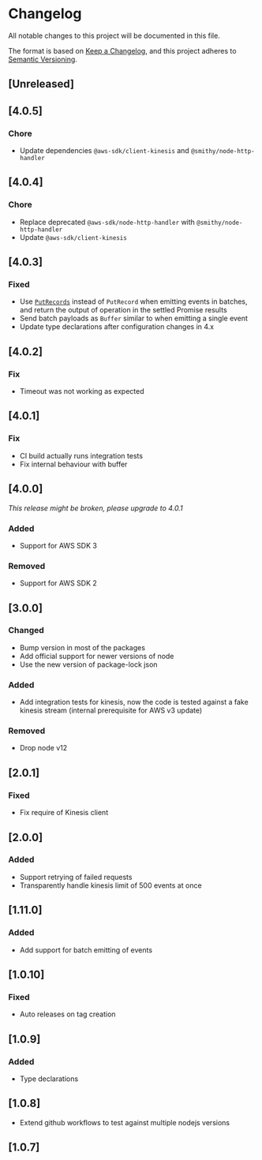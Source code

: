 # Changelog

All notable changes to this project will be documented in this file.

The format is based on [Keep a Changelog](https://keepachangelog.com/en/1.0.0/),
and this project adheres to [Semantic Versioning](https://semver.org/spec/v2.0.0.html).

## [Unreleased]
## [4.0.5]

### Chore
- Update dependencies `@aws-sdk/client-kinesis` and `@smithy/node-http-handler`

## [4.0.4]

### Chore
- Replace deprecated `@aws-sdk/node-http-handler` with `@smithy/node-http-handler`
- Update `@aws-sdk/client-kinesis`

## [4.0.3]

### Fixed
- Use [`PutRecords`](https://docs.aws.amazon.com/kinesis/latest/APIReference/API_PutRecords.html) instead of `PutRecord` when emitting events in batches, and return the output of operation in the settled Promise results
- Send batch payloads as `Buffer` similar to when emitting a single event
- Update type declarations after configuration changes in 4.x

## [4.0.2]

### Fix
- Timeout was not working as expected

## [4.0.1]

### Fix
- CI build actually runs integration tests
- Fix internal behaviour with buffer

## [4.0.0]

*This release might be broken, please upgrade to 4.0.1*

### Added
- Support for AWS SDK 3

### Removed

- Support for AWS SDK 2

## [3.0.0]

### Changed

- Bump version in most of the packages
- Add official support for newer versions of node
- Use the new version of package-lock json

### Added
- Add integration tests for kinesis, now the code is tested against a  fake kinesis stream (internal prerequisite for AWS v3 update)

### Removed

- Drop node v12

## [2.0.1]

### Fixed

- Fix require of Kinesis client

## [2.0.0]

### Added

- Support retrying of failed requests
- Transparently handle kinesis limit of 500 events at once

## [1.11.0]

### Added

- Add support for batch emitting of events

## [1.0.10]

### Fixed

- Auto releases on tag creation

## [1.0.9]

### Added

- Type declarations

## [1.0.8]

- Extend github workflows to test against multiple nodejs versions

## [1.0.7]
